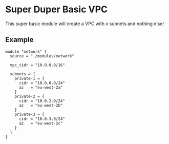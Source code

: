 # Super Duper Basic VPC

This super basic module will create a VPC with *x* subnets and nothing else!

## Example

```hcl
module "network" {
  source = "./modules/network"

  vpc_cidr = "10.0.0.0/16"

  subnets = {
    private-1 = {
      cidr = "10.0.0.0/24"
      az   = "eu-west-2a"
    }
    private-2 = {
      cidr = "10.0.2.0/24"
      az   = "eu-west-2b"
    }
    private-3 = {
      cidr = "10.0.3.0/24"
      az   = "eu-west-2c"
    }
  }
}
```
